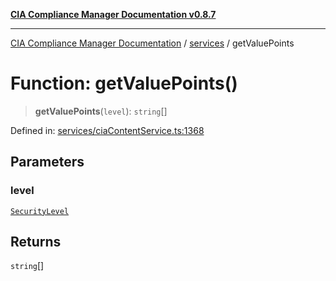 [**CIA Compliance Manager Documentation v0.8.7**](../../README.md)

***

[CIA Compliance Manager Documentation](../../modules.md) / [services](../README.md) / getValuePoints

# Function: getValuePoints()

> **getValuePoints**(`level`): `string`[]

Defined in: [services/ciaContentService.ts:1368](https://github.com/Hack23/cia-compliance-manager/blob/c1b03266cad85c2f58531e3fd0aea147fa649ae0/src/services/ciaContentService.ts#L1368)

## Parameters

### level

[`SecurityLevel`](../../index/type-aliases/SecurityLevel.md)

## Returns

`string`[]
